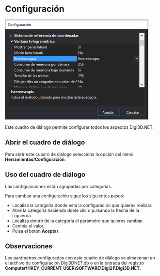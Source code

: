 # Configuración

![Cuadro de diálogo Configuración](../../../../.gitbook/assets/cuadrodialogoconfiguracion.png)

Este cuadro de diálogo permite configurar todos los aspectos Digi3D.NET.

## Abrir el cuadro de diálogo

Para abrir este cuadro de diálogo selecciona la opción del menú **Herramientas/Configuración**.

## Uso del cuadro de diálogo

Las configuraciones están agrupadas por categorías.

Para cambiar una configuración sigue los siguientes pasos:

* Localiza la categoría donde está la configuración que quieres realizar.
* Abre la categoría haciendo doble clic o pulsando la flecha de la izquierda.
* Localiza dentro de la categoría el parámetro que quieres cambiar.
* Cambia el valor.
* Pulsa el botón **Aceptar**.

## Observaciones

Los parámetros configurados con este cuadro de diálogo se almacenan en el archivo de configuración [Digi3DNET.db](../../archivos/archivo-de-configuracion-digi3dnet.db.md) o en la entrada del registro **Computer\HKEY_CURRENT_USER\SOFTWARE\Digi21\Digi3D.NET**.
